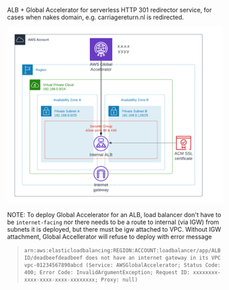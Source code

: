 ALB + Global Accelerator for serverless HTTP 301 redirector service, for cases when nakes domain, e.g. carriagereturn.nl is redirected. 

![architecture-diagram](http301.png)

NOTE: To deploy Global Accelerator for an ALB, load balancer don't have to be ```internet-facing```
nor there needs to be a route to internal (via IGW) from subnets it is deployed, but there must be
igw attached to VPC. Without IGW attachment, Global Accellerator will refuse to deploy
with error message
> ```arn:aws:elasticloadbalancing:REGION:ACCOUNT:loadbalancer/app/ALBID/deadbeefdeadbeef does not have an internet gateway in its VPC vpc-01234567890abcd (Service: AWSGlobalAccelerator; Status Code: 400; Error Code: InvalidArgumentException; Request ID: xxxxxxxx-xxxx-xxxx-xxxx-xxxxxxxx; Proxy: null)```

